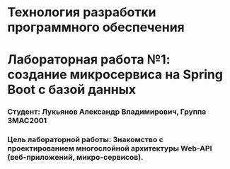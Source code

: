 # Технология разработки программного обеспечения
# Лабораторная работа №1: создание микросервиса на Spring Boot с базой данных
### Студент: Лукьянов Александр Владимирович, Группа 3МАС2001
### Цель лабораторной работы: Знакомство с проектированием многослойной архитектуры Web-API (веб-приложений, микро-сервисов).



